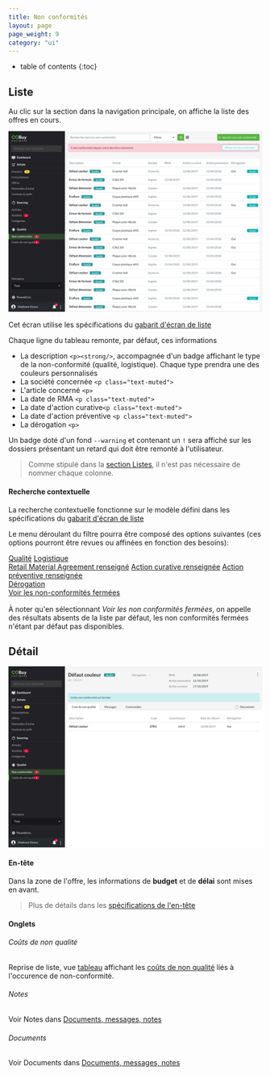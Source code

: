 ```yaml
---
title: Non conformités
layout: page
page_weight: 9
category: "ui"
---
```

* table of contents
{:toc}

## Liste ##

Au clic sur la section dans la navigation principale, on affiche la liste des offres en cours.

![ecran](assets/images/10.1-non-conformites.png)

Cet écran utilise les spécifications du [gabarit d'écran de liste](gabarits.listes.html)

Chaque ligne du tableau remonte, par défaut, ces informations
- La description `<p><strong/>`, accompagnée d'un badge affichant le type de la non-conformité (qualité, logistique). Chaque type prendra une des couleurs personnalisés
- La société concernée `<p class="text-muted">`
- L'article concerné `<p>`
- La date de RMA `<p class="text-muted">`
- La date d'action curative`<p class="text-muted">`
- La date d'action préventive `<p class="text-muted">`
- La dérogation `<p>`


Un badge doté d'un fond `--warning` et contenant un `!` sera affiché sur les dossiers présentant un retard qui doit être remonté à l'utilisateur.

> Comme stipulé dans la [section Listes](gabarits.listes.html), il n'est pas nécessaire de nommer chaque colonne.

#### Recherche contextuelle ####
La recherche contextuelle fonctionne sur le modèle défini dans les spécifications du [gabarit d'écran de liste](gabarits.listes.html#zone-de-recherchefiltrage-et-actions-principales)

Le menu déroulant du filtre pourra être composé des options suivantes (ces options pourront être revues ou affinées en fonction des besoins):

<div class="dropdown-menu" style="position: static;display: block; float: none; margin-bottom: 1rem;">
  <a class="dropdown-item" href="#">Qualité</a>
  <a class="dropdown-item" href="#">Logistique</a>
  <div class="dropdown-divider"></div>
  <a class="dropdown-item" href="#">Retail Material Agreement renseigné</a>
    <a class="dropdown-item" href="#">Action curative renseignée</a>
	  <a class="dropdown-item" href="#">Action préventive renseignée</a>
    <div class="dropdown-divider"></div>
  <a class="dropdown-item" href="#">Dérogation</a>
  <div class="dropdown-divider"></div>
  <a class="dropdown-item" href="#">Voir les non-conformités fermées</a>
</div>

À noter qu'en sélectionnant *Voir les non conformités fermées*, on appelle des résultats absents de la liste par défaut, les non conformités fermées n'étant par défaut pas disponibles.

## Détail ##

![ecran](assets/images/10.2-non-conformite.png)

#### En-tête ####

Dans la zone de l'offre, les informations de **budget** et de **délai** sont mises en avant.

> Plus de détails dans les [spécifications de l'en-tête](gabarits.details.html#en-tête)


#### Onglets ####

###### Coûts de non qualité ######

Reprise de liste, vue [tableau](comp.tableaux.html) affichant les [coûts de non qualité](ui.cnq.html) liés à l'occurence de non-conformité.

###### Notes ######

Voir Notes dans [Documents, messages, notes](comp.docs-messages-notes.html)

###### Documents ######

Voir Documents dans [Documents, messages, notes](comp.docs-messages-notes.html)

